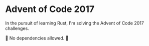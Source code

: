 # Advent of Code 2017

In the pursuit of learning Rust, I'm solving the Advent of Code 2017 challenges.

:no_entry_sign: No dependencies allowed. :no_entry_sign: